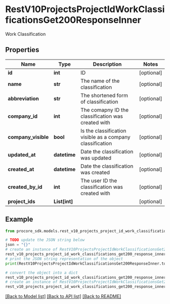 # RestV10ProjectsProjectIdWorkClassificationsGet200ResponseInner

Work Classification

## Properties

Name | Type | Description | Notes
------------ | ------------- | ------------- | -------------
**id** | **int** | ID | [optional] 
**name** | **str** | The name of the classification | [optional] 
**abbreviation** | **str** | The shortened form of classification | [optional] 
**company_id** | **int** | The comapny ID the classification was created with | [optional] 
**company_visible** | **bool** | Is the classification visible as a company classification | [optional] 
**updated_at** | **datetime** | Date the classification was updated | [optional] 
**created_at** | **datetime** | Date the classification was created | [optional] 
**created_by_id** | **int** | The user ID the classification was created with | [optional] 
**project_ids** | **List[int]** |  | [optional] 

## Example

```python
from procore_sdk.models.rest_v10_projects_project_id_work_classifications_get200_response_inner import RestV10ProjectsProjectIdWorkClassificationsGet200ResponseInner

# TODO update the JSON string below
json = "{}"
# create an instance of RestV10ProjectsProjectIdWorkClassificationsGet200ResponseInner from a JSON string
rest_v10_projects_project_id_work_classifications_get200_response_inner_instance = RestV10ProjectsProjectIdWorkClassificationsGet200ResponseInner.from_json(json)
# print the JSON string representation of the object
print(RestV10ProjectsProjectIdWorkClassificationsGet200ResponseInner.to_json())

# convert the object into a dict
rest_v10_projects_project_id_work_classifications_get200_response_inner_dict = rest_v10_projects_project_id_work_classifications_get200_response_inner_instance.to_dict()
# create an instance of RestV10ProjectsProjectIdWorkClassificationsGet200ResponseInner from a dict
rest_v10_projects_project_id_work_classifications_get200_response_inner_from_dict = RestV10ProjectsProjectIdWorkClassificationsGet200ResponseInner.from_dict(rest_v10_projects_project_id_work_classifications_get200_response_inner_dict)
```
[[Back to Model list]](../README.md#documentation-for-models) [[Back to API list]](../README.md#documentation-for-api-endpoints) [[Back to README]](../README.md)


